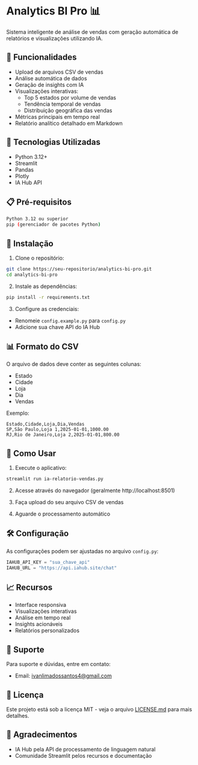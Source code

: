 # Analytics BI Pro 📊

Sistema inteligente de análise de vendas com geração automática de relatórios e visualizações utilizando IA.

## 📌 Funcionalidades

- Upload de arquivos CSV de vendas
- Análise automática de dados
- Geração de insights com IA
- Visualizações interativas:
  - Top 5 estados por volume de vendas
  - Tendência temporal de vendas
  - Distribuição geográfica das vendas
- Métricas principais em tempo real
- Relatório analítico detalhado em Markdown

## 🚀 Tecnologias Utilizadas

- Python 3.12+
- Streamlit
- Pandas
- Plotly
- IA Hub API

## 📋 Pré-requisitos

```bash
Python 3.12 ou superior
pip (gerenciador de pacotes Python)
```

## 🔧 Instalação

1. Clone o repositório:

```bash
git clone https://seu-repositorio/analytics-bi-pro.git
cd analytics-bi-pro
```

2. Instale as dependências:

```bash
pip install -r requirements.txt
```

3. Configure as credenciais:

- Renomeie `config.example.py` para `config.py`
- Adicione sua chave API do IA Hub

## 📊 Formato do CSV

O arquivo de dados deve conter as seguintes colunas:

- Estado
- Cidade
- Loja
- Dia
- Vendas

Exemplo:

```csv
Estado,Cidade,Loja,Dia,Vendas
SP,São Paulo,Loja 1,2025-01-01,1000.00
RJ,Rio de Janeiro,Loja 2,2025-01-01,800.00
```

## 🚀 Como Usar

1. Execute o aplicativo:

```bash
streamlit run ia-relatorio-vendas.py
```

2. Acesse através do navegador (geralmente http://localhost:8501)

3. Faça upload do seu arquivo CSV de vendas

4. Aguarde o processamento automático

## 🛠️ Configuração

As configurações podem ser ajustadas no arquivo `config.py`:

```python
IAHUB_API_KEY = "sua_chave_api"
IAHUB_URL = "https://api.iahub.site/chat"
```

## 📈 Recursos

- Interface responsiva
- Visualizações interativas
- Análise em tempo real
- Insights acionáveis
- Relatórios personalizados

## 🤝 Suporte

Para suporte e dúvidas, entre em contato:

- Email: ivanlimadossantos4@gmail.com

## 📄 Licença

Este projeto está sob a licença MIT - veja o arquivo [LICENSE.md](LICENSE.md) para mais detalhes.

## 🎁 Agradecimentos

- IA Hub pela API de processamento de linguagem natural
- Comunidade Streamlit pelos recursos e documentação
